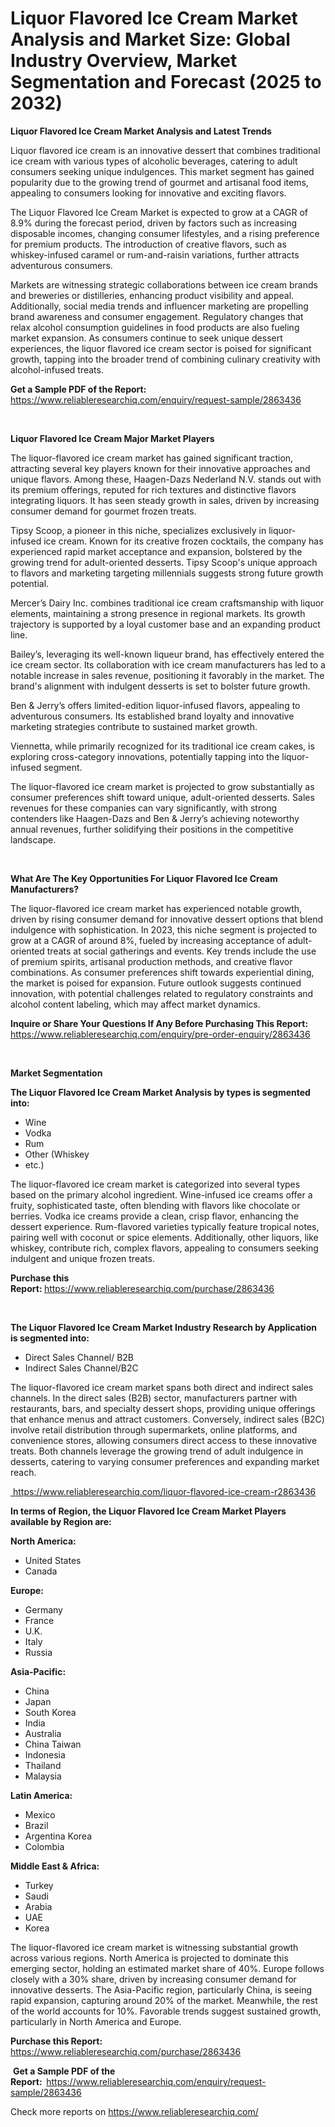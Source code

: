 <p><h1>Liquor Flavored Ice Cream Market Analysis and Market Size: Global Industry Overview, Market Segmentation and Forecast (2025 to 2032)</h1></p><p><strong>Liquor Flavored Ice Cream Market Analysis and Latest Trends</strong></p>
<p><p>Liquor flavored ice cream is an innovative dessert that combines traditional ice cream with various types of alcoholic beverages, catering to adult consumers seeking unique indulgences. This market segment has gained popularity due to the growing trend of gourmet and artisanal food items, appealing to consumers looking for innovative and exciting flavors. </p><p>The Liquor Flavored Ice Cream Market is expected to grow at a CAGR of 8.9% during the forecast period, driven by factors such as increasing disposable incomes, changing consumer lifestyles, and a rising preference for premium products. The introduction of creative flavors, such as whiskey-infused caramel or rum-and-raisin variations, further attracts adventurous consumers. </p><p>Markets are witnessing strategic collaborations between ice cream brands and breweries or distilleries, enhancing product visibility and appeal. Additionally, social media trends and influencer marketing are propelling brand awareness and consumer engagement. Regulatory changes that relax alcohol consumption guidelines in food products are also fueling market expansion. As consumers continue to seek unique dessert experiences, the liquor flavored ice cream sector is poised for significant growth, tapping into the broader trend of combining culinary creativity with alcohol-infused treats.</p></p>
<p><strong>Get a Sample PDF of the Report:&nbsp;</strong> <a href="https://www.reliableresearchiq.com/enquiry/request-sample/2863436?utm_campaign=2310&utm_medium=2&utm_source=Github&utm_content=ia&utm_term=12032025&utm_id=liquor-flavored-ice-cream">https://www.reliableresearchiq.com/enquiry/request-sample/2863436</a></p>
<p>&nbsp;</p>
<p><strong>Liquor Flavored Ice Cream Major Market Players</strong></p>
<p><p>The liquor-flavored ice cream market has gained significant traction, attracting several key players known for their innovative approaches and unique flavors. Among these, Haagen-Dazs Nederland N.V. stands out with its premium offerings, reputed for rich textures and distinctive flavors integrating liquors. It has seen steady growth in sales, driven by increasing consumer demand for gourmet frozen treats.</p><p>Tipsy Scoop, a pioneer in this niche, specializes exclusively in liquor-infused ice cream. Known for its creative frozen cocktails, the company has experienced rapid market acceptance and expansion, bolstered by the growing trend for adult-oriented desserts. Tipsy Scoop's unique approach to flavors and marketing targeting millennials suggests strong future growth potential.</p><p>Mercer’s Dairy Inc. combines traditional ice cream craftsmanship with liquor elements, maintaining a strong presence in regional markets. Its growth trajectory is supported by a loyal customer base and an expanding product line.</p><p>Bailey’s, leveraging its well-known liqueur brand, has effectively entered the ice cream sector. Its collaboration with ice cream manufacturers has led to a notable increase in sales revenue, positioning it favorably in the market. The brand's alignment with indulgent desserts is set to bolster future growth.</p><p>Ben & Jerry’s offers limited-edition liquor-infused flavors, appealing to adventurous consumers. Its established brand loyalty and innovative marketing strategies contribute to sustained market growth.</p><p>Viennetta, while primarily recognized for its traditional ice cream cakes, is exploring cross-category innovations, potentially tapping into the liquor-infused segment.</p><p>The liquor-flavored ice cream market is projected to grow substantially as consumer preferences shift toward unique, adult-oriented desserts. Sales revenues for these companies can vary significantly, with strong contenders like Haagen-Dazs and Ben & Jerry’s achieving noteworthy annual revenues, further solidifying their positions in the competitive landscape.</p></p>
<p>&nbsp;</p>
<p><strong>What Are The Key Opportunities For Liquor Flavored Ice Cream Manufacturers?</strong></p>
<p><p>The liquor-flavored ice cream market has experienced notable growth, driven by rising consumer demand for innovative dessert options that blend indulgence with sophistication. In 2023, this niche segment is projected to grow at a CAGR of around 8%, fueled by increasing acceptance of adult-oriented treats at social gatherings and events. Key trends include the use of premium spirits, artisanal production methods, and creative flavor combinations. As consumer preferences shift towards experiential dining, the market is poised for expansion. Future outlook suggests continued innovation, with potential challenges related to regulatory constraints and alcohol content labeling, which may affect market dynamics.</p></p>
<p><strong>Inquire or Share Your Questions If Any Before Purchasing This Report:</strong> <a href="https://www.reliableresearchiq.com/enquiry/pre-order-enquiry/2863436?utm_campaign=2310&utm_medium=2&utm_source=Github&utm_content=ia&utm_term=12032025&utm_id=liquor-flavored-ice-cream">https://www.reliableresearchiq.com/enquiry/pre-order-enquiry/2863436</a></p>
<p>&nbsp;</p>
<p><strong>Market Segmentation</strong></p>
<p><strong>The Liquor Flavored Ice Cream Market Analysis by types is segmented into:</strong></p>
<p><ul><li>Wine</li><li>Vodka</li><li>Rum</li><li>Other (Whiskey</li><li>etc.)</li></ul></p>
<p><p>The liquor-flavored ice cream market is categorized into several types based on the primary alcohol ingredient. Wine-infused ice creams offer a fruity, sophisticated taste, often blending with flavors like chocolate or berries. Vodka ice creams provide a clean, crisp flavor, enhancing the dessert experience. Rum-flavored varieties typically feature tropical notes, pairing well with coconut or spice elements. Additionally, other liquors, like whiskey, contribute rich, complex flavors, appealing to consumers seeking indulgent and unique frozen treats.</p></p>
<p><strong>Purchase this Report:&nbsp;</strong><a href="https://www.reliableresearchiq.com/purchase/2863436?utm_campaign=2310&utm_medium=2&utm_source=Github&utm_content=ia&utm_term=12032025&utm_id=liquor-flavored-ice-cream">https://www.reliableresearchiq.com/purchase/2863436</a></p>
<p>&nbsp;</p>
<p><strong>The Liquor Flavored Ice Cream Market Industry Research by Application is segmented into:</strong></p>
<p><ul><li>Direct Sales Channel/ B2B</li><li>Indirect Sales Channel/B2C</li></ul></p>
<p><p>The liquor-flavored ice cream market spans both direct and indirect sales channels. In the direct sales (B2B) sector, manufacturers partner with restaurants, bars, and specialty dessert shops, providing unique offerings that enhance menus and attract customers. Conversely, indirect sales (B2C) involve retail distribution through supermarkets, online platforms, and convenience stores, allowing consumers direct access to these innovative treats. Both channels leverage the growing trend of adult indulgence in desserts, catering to varying consumer preferences and expanding market reach.</p></p>
<p><a href="https://www.reliableresearchiq.com/liquor-flavored-ice-cream-r2863436?utm_campaign=2310&utm_medium=2&utm_source=Github&utm_content=ia&utm_term=12032025&utm_id=liquor-flavored-ice-cream">&nbsp;https://www.reliableresearchiq.com/liquor-flavored-ice-cream-r2863436</a></p>
<p><strong>In terms of Region, the Liquor Flavored Ice Cream Market Players available by Region are:</strong></p>
<p>
    <p> <strong> North America: </strong>
        <ul>
            <li>United States</li>
            <li>Canada</li>
        </ul>
        </p> 
    <p> <strong> Europe: </strong>
        <ul>
            <li>Germany</li>
            <li>France</li>
            <li>U.K.</li>
            <li>Italy</li>
            <li>Russia</li>
        </ul>
        </p> 
    <p> <strong> Asia-Pacific: </strong>
        <ul>
            <li>China</li>
            <li>Japan</li>
            <li>South Korea</li>
            <li>India</li>
            <li>Australia</li>
            <li>China Taiwan</li>
            <li>Indonesia</li>
            <li>Thailand</li>
            <li>Malaysia</li>
        </ul>
        </p> 
    <p> <strong> Latin America: </strong>
        <ul>
            <li>Mexico</li>
            <li>Brazil</li>
            <li>Argentina Korea</li>
            <li>Colombia</li>
        </ul>
        </p> 
    <p> <strong> Middle East & Africa: </strong>
        <ul>
            <li>Turkey</li>
            <li>Saudi</li>
            <li>Arabia</li>
            <li>UAE</li>
            <li>Korea</li>
        </ul>
    </p>
    </p>
<p><p>The liquor-flavored ice cream market is witnessing substantial growth across various regions. North America is projected to dominate this emerging sector, holding an estimated market share of 40%. Europe follows closely with a 30% share, driven by increasing consumer demand for innovative desserts. The Asia-Pacific region, particularly China, is seeing rapid expansion, capturing around 20% of the market. Meanwhile, the rest of the world accounts for 10%. Favorable trends suggest sustained growth, particularly in North America and Europe.</p></p>
<p><strong>Purchase this Report: </strong><a href="https://www.reliableresearchiq.com/purchase/2863436?utm_campaign=2310&utm_medium=2&utm_source=Github&utm_content=ia&utm_term=12032025&utm_id=liquor-flavored-ice-cream">https://www.reliableresearchiq.com/purchase/2863436</a></p>
<p>&nbsp;<strong>Get a Sample PDF of the Report:&nbsp;&nbsp;</strong><a href="https://www.reliableresearchiq.com/enquiry/request-sample/2863436?utm_campaign=2310&utm_medium=2&utm_source=Github&utm_content=ia&utm_term=12032025&utm_id=liquor-flavored-ice-cream">https://www.reliableresearchiq.com/enquiry/request-sample/2863436</a></p>
<p><strong></strong></p>
<p>Check more reports on <a href="https://www.reliableresearchiq.com/?utm_campaign=2310&utm_medium=2&utm_source=Github&utm_content=ia&utm_term=12032025&utm_id=liquor-flavored-ice-cream">https://www.reliableresearchiq.com/</a></p>